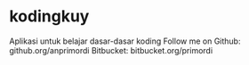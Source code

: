 # kodingkuy
Aplikasi untuk belajar dasar-dasar koding
Follow me on
Github: github.org/anprimordi
Bitbucket: bitbucket.org/primordi
